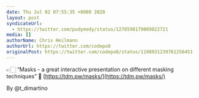 ```yaml
---
date: Thu Jul 02 07:55:35 +0000 2020
layout: post
syndicateUrl:
  - https://twitter.com/pudymody/status/1278598179009822721
media: []
authorName: Chris Heilmann
authorUrl: https://twitter.com/codepo8
originalPost: https://twitter.com/codepo8/status/1198931239761256451
---
```

👉🏻 “Masks - a great interactive presentation on different masking techniques”
🔗 [https://tdm.pw/masks/](https://tdm.pw/masks/)

By @t_dimartino

